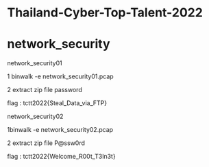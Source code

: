 # Thailand-Cyber-Top-Talent-2022
# network_security

network_security01

1 binwalk -e network_security01.pcap

2 extract zip file password

flag : tctt2022{Steal_Data_via_FTP}


network_security02

1binwalk -e network_security02.pcap

2 extract zip file P@ssw0rd

flag : tctt2022{Welcome_R00t_T3ln3t}
